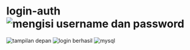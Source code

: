 # login-auth![mengisi username dan password](https://user-images.githubusercontent.com/114144254/191907219-500b75c2-fa40-48d4-b008-47b028c9a0dd.png)
![tampilan depan](https://user-images.githubusercontent.com/114144254/191907228-8b565d39-f29c-4c01-8000-2dcd115fb307.png)
![login berhasil](https://user-images.githubusercontent.com/114144254/191907231-cfebe72d-c876-4c9c-a204-7f029b27d2ac.png)
![mysql](https://user-images.githubusercontent.com/114144254/191907223-46e50572-1b9f-48fb-a2f2-5ffb5b38e46c.png)
